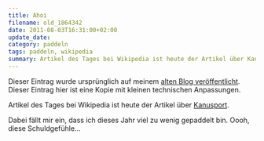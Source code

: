```yaml
---
title: Ahoi
filename: old_1864342
date: 2011-08-03T16:31:00+02:00
update_date:
category: paddeln
tags: paddeln, wikipedia
summary: Artikel des Tages bei Wikipedia ist heute der Artikel über Kanusport.
---
```

Dieser Eintrag wurde ursprünglich auf meinem [alten Blog veröffentlicht](https://stu.blogger.de/stories/1864342/). Dieser Eintrag hier ist eine Kopie mit kleinen technischen Anpassungen.

Artikel des Tages bei Wikipedia ist heute der Artikel über [Kanusport](http://de.wikipedia.org/wiki/Kanusport).

Dabei fällt mir ein, dass ich dieses Jahr viel zu wenig gepaddelt bin. Oooh, diese Schuldgefühle…
